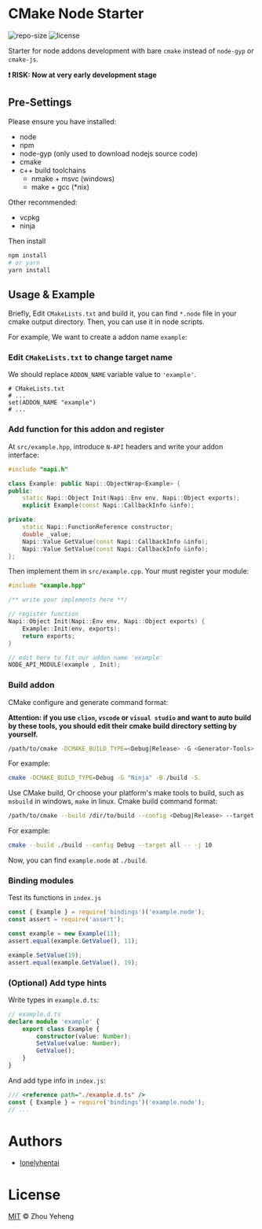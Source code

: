 # CMake Node Starter

![repo-size](https://img.shields.io/github/repo-size/lonelyhentai/cmake-node-starter) ![license](https://img.shields.io/github/license/lonelyhentai/cmake-node-starter)

Starter for node addons development with bare `cmake` instead of `node-gyp` or `cmake-js`.

**❗️ RISK: Now at very early development stage**

## Pre-Settings

Please ensure you have installed:

- node
- npm
- node-gyp (only used to download nodejs source code)
- cmake
- c++ build toolchains
    - nmake + msvc (windows)
    - make + gcc (*nix)

Other recommended:

- vcpkg
- ninja

Then install

```bash
npm install
# or yarn
yarn install
```

## Usage & Example

Briefly, Edit `CMakeLists.txt` and build it, you can find `*.node` file in your cmake output directory. 
Then, you can use it in node scripts.

For example, We want to create a addon name `example`:

### Edit `CMakeLists.txt` to change target name

We should replace `ADDON_NAME` variable value to `'example'`.

```
# CMakeLists.txt
# ...
set(ADDON_NAME "example")
# ...
```

### Add function for this addon and register

At `src/example.hpp`, introduce `N-API` headers and write your addon interface:

```cpp
#include "napi.h"

class Example: public Napi::ObjectWrap<Example> {
public:
    static Napi::Object Init(Napi::Env env, Napi::Object exports);
    explicit Example(const Napi::CallbackInfo &info);

private:
    static Napi::FunctionReference constructor;
    double _value;
    Napi::Value GetValue(const Napi::CallbackInfo &info);
    Napi::Value SetValue(const Napi::CallbackInfo &info);
};
```

Then implement them in `src/example.cpp`. Your must register your module:

```cpp
#include "example.hpp"

/** write your implements here **/

// register function
Napi::Object Init(Napi::Env env, Napi::Object exports) {
    Example::Init(env, exports);
    return exports;
}

// edit here to fit our addon name 'example'
NODE_API_MODULE(example , Init);
```

### Build addon

CMake configure and generate command format:

**Attention: if you use `clion`, `vscode` or `visual studio` and want to auto build by these tools, you should edit their cmake build directory setting by yourself.**

```bash
/path/to/cmake -DCMAKE_BUILD_TYPE=<Debug|Release> -G <Generator-Tools> -B/dir/to/build -S/dir/to/source
```

For example:

```bash
cmake -DCMAKE_BUILD_TYPE=Debug -G "Ninja" -B./build -S.
```

Use CMake build, Or choose your platform's make tools to build, such as `msbuild` in windows, `make` in linux. Cmake build command format:

```bash
/path/to/cmake --build /dir/to/build --config <Debug|Release> --target <all|some-target> -- -j <build-threads>
```

For example:

```bash
cmake --build ./build --config Debug --target all -- -j 10
```

Now, you can find `example.node` at `./build`.

### Binding modules

Test its functions in `index.js`

```javascript
const { Example } = require('bindings')('example.node');
const assert = require('assert');

const example = new Example(11);
assert.equal(example.GetValue(), 11);

example.SetValue(19);
assert.equal(example.GetValue(), 19);
```

### (Optional) Add type hints

Write types in `example.d.ts`:

```typescript
// example.d.ts
declare module 'example' {
    export class Example {
        constructor(value: Number);
        SetValue(value: Number);
        GetValue();
    }
}
```

And add type info in `index.js`:

```javascript
/// <reference path="./example.d.ts" />
const { Example } = require('bindings')('example.node');
// ...
```

# Authors

- [lonelyhentai](https://github.com/lonelyhentai)

# License

[MIT](./LICENSE) © Zhou Yeheng